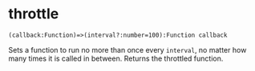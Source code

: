 # throttle

`(callback:Function)=>(interval?:number=100):Function callback`

Sets a function to run no more than once every `interval`, no matter how many times it is called in between.
Returns the throttled function.